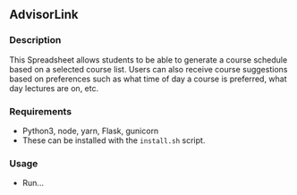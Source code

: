 ## AdvisorLink

### Description

This Spreadsheet allows students to be able to generate a course schedule based on a selected course list.
Users can also receive course suggestions based on preferences such as what time of day a course is preferred, what day lectures are on, etc.

### Requirements
- Python3, node, yarn, Flask, gunicorn
- These can be installed with the `install.sh` script.

### Usage
- Run...
